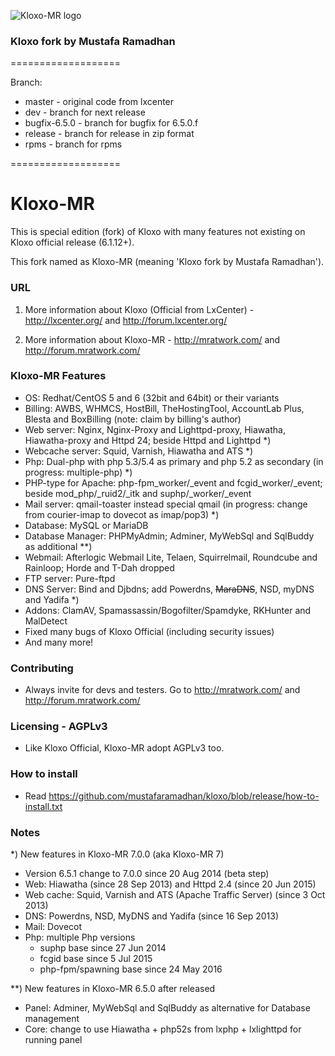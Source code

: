 ![Kloxo-MR logo](https://github.com/mustafaramadhan/kloxo/blob/dev/kloxo-mr_big.png)

### Kloxo fork by Mustafa Ramadhan


===================

Branch:
- master - original code from lxcenter
- dev - branch for next release
- bugfix-6.5.0 - branch for bugfix for 6.5.0.f
- release - branch for release in zip format
- rpms - branch for rpms

===================

# Kloxo-MR

This is special edition (fork) of Kloxo with many features not existing on Kloxo official release (6.1.12+).

This fork named as Kloxo-MR (meaning 'Kloxo fork by Mustafa Ramadhan').

### URL

1. More information about Kloxo (Official from LxCenter) - http://lxcenter.org/ and http://forum.lxcenter.org/

2. More information about Kloxo-MR - http://mratwork.com/ and http://forum.mratwork.com/

### Kloxo-MR Features

* OS: Redhat/CentOS 5 and 6 (32bit and 64bit) or their variants
* Billing: AWBS, WHMCS, HostBill, TheHostingTool, AccountLab Plus, Blesta and BoxBilling (note: claim by billing's author)
* Web server: Nginx, Nginx-Proxy and Lighttpd-proxy, Hiawatha, Hiawatha-proxy and Httpd 24; beside Httpd and Lighttpd *)
* Webcache server: Squid, Varnish, Hiawatha and ATS *)
* Php: Dual-php with php 5.3/5.4 as primary and php 5.2 as secondary (in progress: multiple-php) *)
* PHP-type for Apache: php-fpm_worker/_event and fcgid_worker/_event; beside mod_php/_ruid2/_itk and suphp/_worker/_event
* Mail server: qmail-toaster instead special qmail (in progress: change from courier-imap to dovecot as imap/pop3) *)
* Database: MySQL or MariaDB
* Database Manager: PHPMyAdmin; Adminer, MyWebSql and SqlBuddy as additional **)
* Webmail: Afterlogic Webmail Lite, Telaen, Squirrelmail, Roundcube and Rainloop; Horde and T-Dah dropped
* FTP server: Pure-ftpd
* DNS Server: Bind and Djbdns; add Powerdns, ~~MaraDNS~~, NSD, myDNS and Yadifa *)
* Addons: ClamAV, Spamassassin/Bogofilter/Spamdyke, RKHunter and MalDetect
* Fixed many bugs of Kloxo Official (including security issues)
* And many more!

### Contributing

* Always invite for devs and testers. Go to http://mratwork.com/ and http://forum.mratwork.com/

### Licensing - AGPLv3

* Like Kloxo Official, Kloxo-MR adopt AGPLv3 too.

### How to install

* Read https://github.com/mustafaramadhan/kloxo/blob/release/how-to-install.txt


### Notes
*) New features in Kloxo-MR 7.0.0 (aka Kloxo-MR 7)

- Version 6.5.1 change to 7.0.0 since 20 Aug 2014 (beta step)
- Web: Hiawatha (since 28 Sep 2013) and Httpd 2.4 (since 20 Jun 2015)
- Web cache: Squid, Varnish and ATS (Apache Traffic Server) (since 3 Oct 2013)
- DNS: Powerdns, NSD, MyDNS and Yadifa (since 16 Sep 2013)
- Mail: Dovecot
- Php: multiple Php versions
  * suphp base since 27 Jun 2014
  * fcgid base since 5 Jul 2015
  * php-fpm/spawning base since 24 May 2016

**) New features in Kloxo-MR 6.5.0 after released
- Panel: Adminer, MyWebSql and SqlBuddy as alternative for Database management
- Core: change to use Hiawatha + php52s from lxphp + lxlighttpd for running panel

